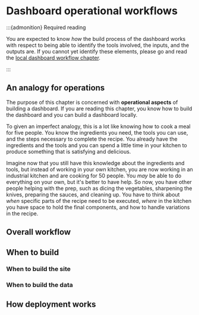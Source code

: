 # Dashboard operational workflows

:::{admonition} Required reading

You are expected to know _how_ the build process of the
dashboard works with respect to being able to identify the tools involved, the
inputs, and the outputs are. If you cannot yet identify these elements, please
go and read the [local dashboard workflow chapter](./dashboard-local.md).

:::


## An analogy for operations

The purpose of this chapter is concerned with **operational aspects** of
building a dashboard. If you are reading this chapter, you know how to build
the dashboard and you can build a dashboard locally.

To given an imperfect analogy, this is a lot like knowing how to cook a meal
for five people. You know the ingredients you need, the tools you can use, and
the steps necessary to complete the recipe. You already have the ingredients
and the tools and you can spend a little time in your kitchen to produce
something that is satisfying and delicious.

Imagine now that you still have this knowledge about the ingredients and tools,
but instead of working in your own kitchen, you are now working in an industrial
kitchen and are cooking for 50 people. You _may_ be able to do everything on
your own, but it's better to have help. So now, you have other people helping
with the prep, such as dicing the vegetables, sharpening the knives, preparing
the sauces, and cleaning up. You have to think about _when_ specific parts
of the recipe need to be executed, _where_ in the kitchen you have space to
hold the final components, and how to handle variations in the recipe.


## Overall workflow

## When to build

### When to build the site

### When to build the data

## How deployment works
